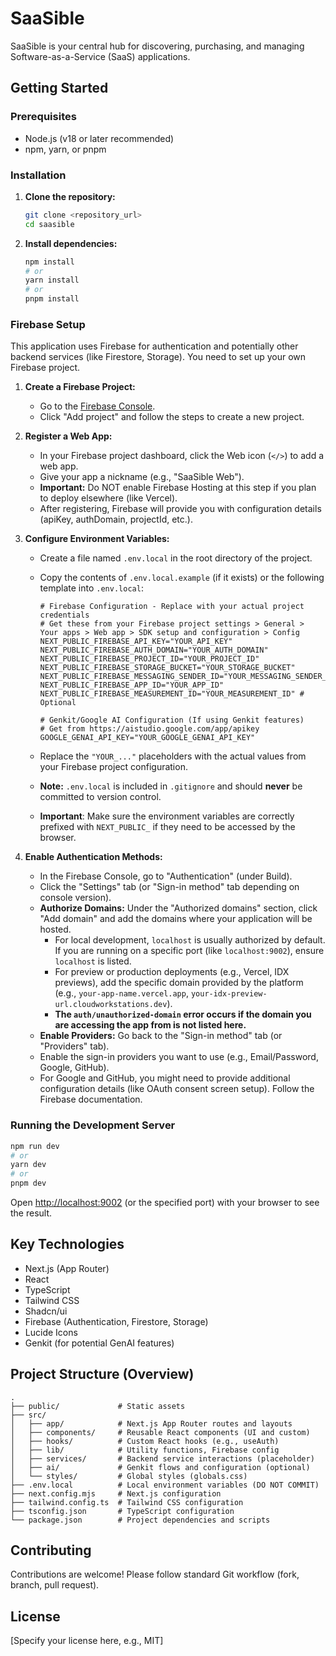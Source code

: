# SaaSible

SaaSible is your central hub for discovering, purchasing, and managing Software-as-a-Service (SaaS) applications.

## Getting Started

### Prerequisites

- Node.js (v18 or later recommended)
- npm, yarn, or pnpm

### Installation

1.  **Clone the repository:**
    ```bash
    git clone <repository_url>
    cd saasible
    ```

2.  **Install dependencies:**
    ```bash
    npm install
    # or
    yarn install
    # or
    pnpm install
    ```

### Firebase Setup

This application uses Firebase for authentication and potentially other backend services (like Firestore, Storage). You need to set up your own Firebase project.

1.  **Create a Firebase Project:**
    - Go to the [Firebase Console](https://console.firebase.google.com/).
    - Click "Add project" and follow the steps to create a new project.

2.  **Register a Web App:**
    - In your Firebase project dashboard, click the Web icon (`</>`) to add a web app.
    - Give your app a nickname (e.g., "SaaSible Web").
    - **Important:** Do NOT enable Firebase Hosting at this step if you plan to deploy elsewhere (like Vercel).
    - After registering, Firebase will provide you with configuration details (apiKey, authDomain, projectId, etc.).

3.  **Configure Environment Variables:**
    - Create a file named `.env.local` in the root directory of the project.
    - Copy the contents of `.env.local.example` (if it exists) or the following template into `.env.local`:

      ```dotenv
      # Firebase Configuration - Replace with your actual project credentials
      # Get these from your Firebase project settings > General > Your apps > Web app > SDK setup and configuration > Config
      NEXT_PUBLIC_FIREBASE_API_KEY="YOUR_API_KEY"
      NEXT_PUBLIC_FIREBASE_AUTH_DOMAIN="YOUR_AUTH_DOMAIN"
      NEXT_PUBLIC_FIREBASE_PROJECT_ID="YOUR_PROJECT_ID"
      NEXT_PUBLIC_FIREBASE_STORAGE_BUCKET="YOUR_STORAGE_BUCKET"
      NEXT_PUBLIC_FIREBASE_MESSAGING_SENDER_ID="YOUR_MESSAGING_SENDER_ID"
      NEXT_PUBLIC_FIREBASE_APP_ID="YOUR_APP_ID"
      NEXT_PUBLIC_FIREBASE_MEASUREMENT_ID="YOUR_MEASUREMENT_ID" # Optional

      # Genkit/Google AI Configuration (If using Genkit features)
      # Get from https://aistudio.google.com/app/apikey
      GOOGLE_GENAI_API_KEY="YOUR_GOOGLE_GENAI_API_KEY"
      ```
    - Replace the `"YOUR_..."` placeholders with the actual values from your Firebase project configuration.
    - **Note:** `.env.local` is included in `.gitignore` and should **never** be committed to version control.
    - **Important**: Make sure the environment variables are correctly prefixed with `NEXT_PUBLIC_` if they need to be accessed by the browser.

4.  **Enable Authentication Methods:**
    - In the Firebase Console, go to "Authentication" (under Build).
    - Click the "Settings" tab (or "Sign-in method" tab depending on console version).
    - **Authorize Domains:** Under the "Authorized domains" section, click "Add domain" and add the domains where your application will be hosted.
        - For local development, `localhost` is usually authorized by default. If you are running on a specific port (like `localhost:9002`), ensure `localhost` is listed.
        - For preview or production deployments (e.g., Vercel, IDX previews), add the specific domain provided by the platform (e.g., `your-app-name.vercel.app`, `your-idx-preview-url.cloudworkstations.dev`).
        - **The `auth/unauthorized-domain` error occurs if the domain you are accessing the app from is not listed here.**
    - **Enable Providers:** Go back to the "Sign-in method" tab (or "Providers" tab).
    - Enable the sign-in providers you want to use (e.g., Email/Password, Google, GitHub).
    - For Google and GitHub, you might need to provide additional configuration details (like OAuth consent screen setup). Follow the Firebase documentation.

### Running the Development Server

```bash
npm run dev
# or
yarn dev
# or
pnpm dev
```

Open [http://localhost:9002](http://localhost:9002) (or the specified port) with your browser to see the result.

## Key Technologies

- Next.js (App Router)
- React
- TypeScript
- Tailwind CSS
- Shadcn/ui
- Firebase (Authentication, Firestore, Storage)
- Lucide Icons
- Genkit (for potential GenAI features)

## Project Structure (Overview)

```
.
├── public/             # Static assets
├── src/
│   ├── app/            # Next.js App Router routes and layouts
│   ├── components/     # Reusable React components (UI and custom)
│   ├── hooks/          # Custom React hooks (e.g., useAuth)
│   ├── lib/            # Utility functions, Firebase config
│   ├── services/       # Backend service interactions (placeholder)
│   ├── ai/             # Genkit flows and configuration (optional)
│   └── styles/         # Global styles (globals.css)
├── .env.local          # Local environment variables (DO NOT COMMIT)
├── next.config.mjs     # Next.js configuration
├── tailwind.config.ts  # Tailwind CSS configuration
├── tsconfig.json       # TypeScript configuration
└── package.json        # Project dependencies and scripts
```

## Contributing

Contributions are welcome! Please follow standard Git workflow (fork, branch, pull request).

## License

[Specify your license here, e.g., MIT]
